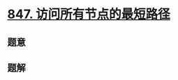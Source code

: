 #  [847. 访问所有节点的最短路径](https://leetcode.cn/problems/shortest-path-visiting-all-nodes/)

## 题意



## 题解



```c++

```



```python3

```

